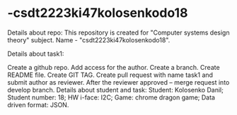 # -csdt2223ki47kolosenkodo18
Details about repo: This repository is created for "Computer systems design theory" subject. Name - "csdt2223ki47kolosenkodo18".

Details about task1:

Create a github repo.
Add access for the author.
Create a branch.
Create README file.
Create GIT TAG.
Create pull request with name task1 and submit author as reviewer.
After the reviewer approved – merge request into develop branch.
Details about student and task: Student: Kolosenko Danil; Student number: 18; HW i-face: I2C; Game: chrome dragon game; Data driven format: JSON.
